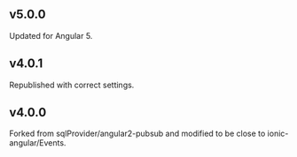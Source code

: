 ## v5.0.0
Updated for Angular 5.

## v4.0.1
Republished with correct settings.

## v4.0.0
Forked from sqlProvider/angular2-pubsub and modified to be close to ionic-angular/Events.
